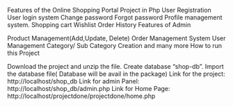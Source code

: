 Features of the Online Shopping Portal Project in Php
User Registration
User login system
Change password
Forgot password
Profile management system.
Shopping cart
Wishlist
Order History
Features of Admin

Product Management(Add,Update, Delete)
Order Management System
User Management
Category/ Sub Category Creation and many more
How to run this Project

Download the project and unzip the file.
Create database “shop-db”.
Import the database file( Database will be avail in the package)
 Link for the project: http://localhost/shop_db
Link for admin Panel: http://localhost/shop_db/admin.php
Link for Home Page: http://localhost/projectdone/projectdone/home.php
